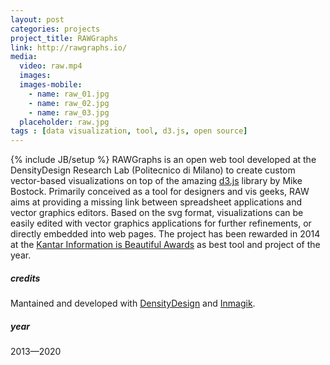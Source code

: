 ```yaml
---
layout: post
categories: projects
project_title: RAWGraphs
link: http://rawgraphs.io/
media:
  video: raw.mp4
  images:
  images-mobile:
    - name: raw_01.jpg
    - name: raw_02.jpg
    - name: raw_03.jpg
  placeholder: raw.jpg
tags : [data visualization, tool, d3.js, open source]
---
```

{% include JB/setup %}
RAWGraphs is an open web tool developed at the DensityDesign Research Lab (Politecnico di Milano) to create custom vector-based visualizations on top of the amazing [d3.js](https://d3js.org/) library by Mike Bostock. Primarily conceived as a tool for designers and vis geeks, RAW aims at providing a missing link between spreadsheet applications and vector graphics editors.
Based on the svg format, visualizations can be easily edited with vector graphics applications for further refinements, or directly embedded into web pages. The project has been rewarded in 2014 at the [Kantar Information is Beautiful Awards](http://www.informationisbeautifulawards.com/news/49-2014-the-winners) as best tool and project of the year.

##### credits
Mantained and developed with [DensityDesign](http://www.densitydesign.org/) and [Inmagik](https://www.inmagik.com/en/).

##### year
2013—2020
